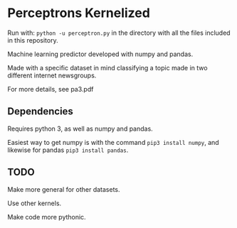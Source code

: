 # Perceptrons Kernelized

Run with: `python -u perceptron.py` in the directory with all the files included in this repository.

Machine learning predictor developed with numpy and pandas.

Made with a specific dataset in mind classifying a topic made in two different internet newsgroups.

For more details, see pa3.pdf

## Dependencies

Requires python 3, as well as numpy and pandas.

Easiest way to get numpy is with the command `pip3 install numpy`, and likewise for pandas `pip3 install pandas`.

## TODO

Make more general for other datasets.

Use other kernels.

Make code more pythonic.
